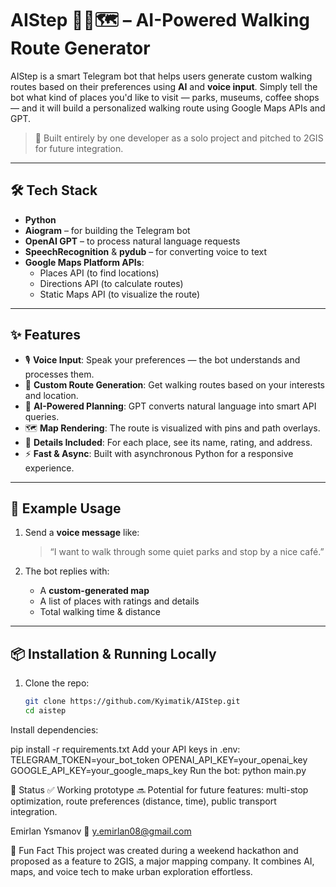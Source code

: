 # AIStep 🚶‍♂️🗺️ – AI-Powered Walking Route Generator

AIStep is a smart Telegram bot that helps users generate custom walking routes based on their preferences using **AI** and **voice input**. Simply tell the bot what kind of places you'd like to visit — parks, museums, coffee shops — and it will build a personalized walking route using Google Maps APIs and GPT.

> 🧠 Built entirely by one developer as a solo project and pitched to 2GIS for future integration.

---

## 🛠 Tech Stack

- **Python**
- **Aiogram** – for building the Telegram bot
- **OpenAI GPT** – to process natural language requests
- **SpeechRecognition** & **pydub** – for converting voice to text
- **Google Maps Platform APIs**:
  - Places API (to find locations)
  - Directions API (to calculate routes)
  - Static Maps API (to visualize the route)

---

## ✨ Features

- 🎙️ **Voice Input**: Speak your preferences — the bot understands and processes them.
- 🧭 **Custom Route Generation**: Get walking routes based on your interests and location.
- 🧠 **AI-Powered Planning**: GPT converts natural language into smart API queries.
- 🗺️ **Map Rendering**: The route is visualized with pins and path overlays.
- 📍 **Details Included**: For each place, see its name, rating, and address.
- ⚡ **Fast & Async**: Built with asynchronous Python for a responsive experience.

---

## 📸 Example Usage

1. Send a **voice message** like:  
   > “I want to walk through some quiet parks and stop by a nice café.”

2. The bot replies with:
   - A **custom-generated map**
   - A list of places with ratings and details
   - Total walking time & distance

---

## 📦 Installation & Running Locally

1. Clone the repo:
   ```bash
   git clone https://github.com/Kyimatik/AIStep.git
   cd aistep
Install dependencies:

pip install -r requirements.txt
Add your API keys in .env:
TELEGRAM_TOKEN=your_bot_token
OPENAI_API_KEY=your_openai_key
GOOGLE_API_KEY=your_google_maps_key
Run the bot:
python main.py

🧪 Status
✅ Working prototype
🔜 Potential for future features: multi-stop optimization, route preferences (distance, time), public transport integration.



Emirlan Ysmanov 
📧 y.emirlan08@gmail.com

🧠 Fun Fact
This project was created during a weekend hackathon and proposed as a feature to 2GIS, a major mapping company. It combines AI, maps, and voice tech to make urban exploration effortless.
